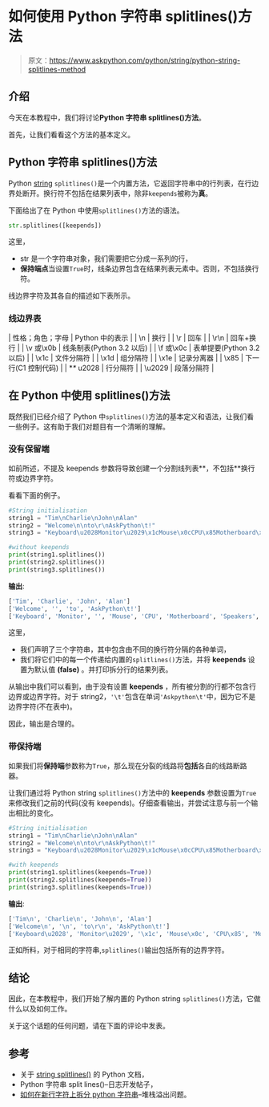 # 如何使用 Python 字符串 splitlines()方法

> 原文：<https://www.askpython.com/python/string/python-string-splitlines-method>

## 介绍

今天在本教程中，我们将讨论**Python 字符串 splitlines()方法**。

首先，让我们看看这个方法的基本定义。

## Python 字符串 splitlines()方法

Python [string](https://www.askpython.com/python/string) `splitlines()`是一个内置方法，它返回字符串中的行列表，在行边界处断开。换行符不包括在结果列表中，除非`keepends`被称为**真**。

下面给出了在 Python 中使用`splitlines()`方法的语法。

```py
str.splitlines([keepends])

```

这里，

*   str 是一个字符串对象，我们需要把它分成一系列的行，
*   **保持端点**当设置`True`时，线条边界包含在结果列表元素中。否则，不包括换行符。

线边界字符及其各自的描述如下表所示。

### 线边界表

| 性格；角色；字母 | Python 中的表示 |
| \n | 换行 |
| \r | 回车 |
| \r\n | 回车+换行 |
| \v 或\x0b | 线条制表(Python 3.2 以后) |
| \f 或\x0c | 表单提要(Python 3.2 以后) |
| \x1c | 文件分隔符 |
| \x1d | 组分隔符 |
| \x1e | 记录分离器 |
| \x85 | 下一行(C1 控制代码) |
| **\** u2028 | 行分隔符 |
| \u2029 | 段落分隔符 |

## 在 Python 中使用 splitlines()方法

既然我们已经介绍了 Python 中`splitlines()`方法的基本定义和语法，让我们看一些例子。这有助于我们对题目有一个清晰的理解。

### 没有保留端

如前所述，不提及 keepends 参数将导致创建一个分割线列表**，不包括**换行符或边界字符。

看看下面的例子。

```py
#String initialisation
string1 = "Tim\nCharlie\nJohn\nAlan"
string2 = "Welcome\n\nto\r\nAskPython\t!"
string3 = "Keyboard\u2028Monitor\u2029\x1cMouse\x0cCPU\x85Motherboard\x1eSpeakers\r\nUPS"

#without keepends
print(string1.splitlines())
print(string2.splitlines())
print(string3.splitlines())

```

**输出**:

```py
['Tim', 'Charlie', 'John', 'Alan']
['Welcome', '', 'to', 'AskPython\t!']
['Keyboard', 'Monitor', '', 'Mouse', 'CPU', 'Motherboard', 'Speakers', 'UPS']

```

这里，

*   我们声明了三个字符串，其中包含由不同的换行符分隔的各种单词，
*   我们将它们中的每一个传递给内置的`splitlines()`方法，并将 **keepends** 设置为默认值 **(false)** 。并打印拆分行的结果列表。

从输出中我们可以看到，由于没有设置 **keepends** ，所有被分割的行都不包含行边界或边界字符。对于 string2，`'\t'`包含在单词`'Askpython\t'`中，因为它不是边界字符(不在表中)。

因此，输出是合理的。

### 带保持端

如果我们将**保持端**参数称为`True`，那么现在分裂的线路将**包括**各自的线路断路器。

让我们通过将 Python string `splitlines()`方法中的 **keepends** 参数设置为`True`来修改我们之前的代码(没有 keepends)。仔细查看输出，并尝试注意与前一个输出相比的变化。

```py
#String initialisation
string1 = "Tim\nCharlie\nJohn\nAlan"
string2 = "Welcome\n\nto\r\nAskPython\t!"
string3 = "Keyboard\u2028Monitor\u2029\x1cMouse\x0cCPU\x85Motherboard\x1eSpeakers\r\nUPS"

#with keepends
print(string1.splitlines(keepends=True))
print(string2.splitlines(keepends=True))
print(string3.splitlines(keepends=True))

```

**输出**:

```py
['Tim\n', 'Charlie\n', 'John\n', 'Alan']
['Welcome\n', '\n', 'to\r\n', 'AskPython\t!']
['Keyboard\u2028', 'Monitor\u2029', '\x1c', 'Mouse\x0c', 'CPU\x85', 'Motherboard\x1e', 'Speakers\r\n', 'UPS']

```

正如所料，对于相同的字符串,`splitlines()`输出包括所有的边界字符。

## 结论

因此，在本教程中，我们开始了解内置的 Python string `splitlines()`方法，它做什么以及如何工作。

关于这个话题的任何问题，请在下面的评论中发表。

## 参考

*   关于 [string splitlines()](https://docs.python.org/3/library/stdtypes.html?highlight=splitlines#str.splitlines) 的 Python 文档，
*   Python 字符串 split lines()–日志开发帖子，
*   [如何在新行字符上拆分 python 字符串](https://stackoverflow.com/questions/24237524/how-to-split-a-python-string-on-new-line-characters)–堆栈溢出问题。